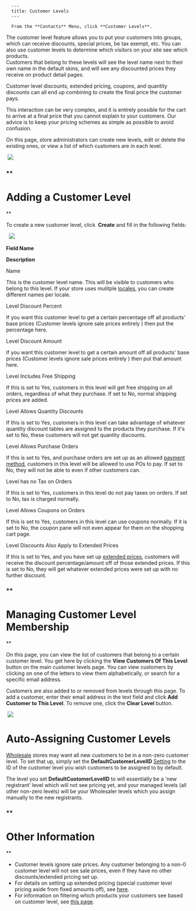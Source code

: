 
      ---
      title: Customer Levels
      ---

      From the **Contacts** Menu, click **Customer Levels**.   
The customer level feature allows you to put your customers into groups, which can receive discounts, special prices, be tax exempt, etc. You can also use customer levels to determine which visitors on your site see which products.   
Customers that belong to these levels will see the level name next to their own name in the default skins, and will see any discounted prices they receive on product detail pages.

Customer level discounts, extended pricing, coupons, and quantity discounts can all end up combining to create the final price the customer pays.

This interaction can be very complex, and it is entirely possible for the cart to arrive at a final price that you cannot explain to your customers. Our advice is to keep your pricing schemes as simple as possible to avoid confusion.  
  
On this page, store administrators can create new levels, edit or delete the existing ones, or view a list of which customers are in each level.  
  
 ![](images/1415820641379.png) 

### **

Adding a Customer Level
=======================

**

To create a new customer level, click  **Create** and fill in the following fields:  
  
  ![](images/1415820779857.png) 

**Field Name**

**Description**

Name

This is the customer level name. This will be visible to customers who belong to this level. If your store uses mulitple [locales](default.aspx?pageid=locale_settings), you can create different names per locale.

Level Discount Percent

If you want this customer level to get a certain percentage off all products' base prices (Customer levels ignore sale prices entirely ) then put the percentage here.

Level Discount Amount

If you want this customer level to get a certain amount off all products' base prices (Customer levels ignore sale prices entirely ) then put that amount here.

Level Includes Free Shipping

If this is set to Yes, customers in this level will get free shipping on all orders, regardless of what they purchase. If set to No, normal shipping prices are added.

Level Allows Quantity Discounts

If this is set to Yes, customers in this level can take advantage of whatever quantity discount tables are assigned to the products they purchase. If it's set to No, these customers will not get quantity discounts.

Level Allows Purchase Orders

If this is set to Yes, and purchase orders are set up as an allowed [payment method](default.aspx?pageid=payment_method), customers in this level will be allowed to use POs to pay. If set to No, they will not be able to even if other customers can.

Level has no Tax on Orders

If this is set to Yes, customers in this level do not pay taxes on orders. If set to No, tax is charged normally.

Level Allows Coupons on Orders

If this is set to Yes, customers in this level can use coupons normally. If it is set to No, the coupon pane will not even appear for them on the shopping cart page.

Level Discounts Also Apply to Extended Prices

If this is set to Yes, and you have set up [extended prices](default.aspx?pageid=extended_prices), customers will receive the discount percentage/amount off of those extended prices. If this is set to No, they will get whatever extended prices were set up with no further discount.

### **

Managing Customer Level Membership
==================================

**

On this page, you can view the list of customers that belong to a certain customer level. You get here by clicking the **View Customers Of This Level** button on the main customer levels page. You can view customers by clicking on one of the letters to view them alphabetically, or search for a specific email address.   
  
Customers are also added to or removed from levels through this page. To add a customer, enter their email address in the text field and click **Add Customer to This Level**. To remove one, click the **Clear Level** button.  
  
 ![](images/1415821089840.png)  
  

Auto-Assigning Customer Levels
==============================

[Wholesale](default.aspx?pageid=wholesale_store_setup) stores may want all new customers to be in a non-zero customer level. To set that up, simply set the **DefaultCustomerLevelID** [Setting](default.aspx?pageid=settings) to the ID of the customer level you wish customers to be assigned to by default.  
  
The level you set **DefaultCustomerLevelID** to will essentially be a 'new registrant' level which will not see pricing yet, and your managed levels (all other non-zero levels) will be your Wholesaler levels which you assign manually to the new registrants.  

### **

Other Information
=================

**

*   Customer levels ignore sale prices. Any customer belonging to a non-0 customer level will not see sale prices, even if they have no other discounts/extended pricing set up. 
*   For details on setting up extended pricing (special customer level pricing aside from fixed amounts off), see [here](default.aspx?pageid=extended_prices).
*   For information on filtering which products your customers see based on customer level, see [this page](default.aspx?pageid=product_filtering).
      
